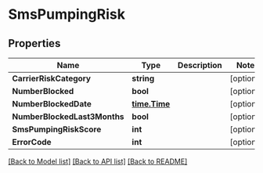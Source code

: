 # SmsPumpingRisk

## Properties

Name | Type | Description | Notes
------------ | ------------- | ------------- | -------------
**CarrierRiskCategory** | **string** |  |[optional] 
**NumberBlocked** | **bool** |  |[optional] 
**NumberBlockedDate** | [**time.Time**](time.Time.md) |  |[optional] 
**NumberBlockedLast3Months** | **bool** |  |[optional] 
**SmsPumpingRiskScore** | **int** |  |[optional] 
**ErrorCode** | **int** |  |[optional] 

[[Back to Model list]](../README.md#documentation-for-models) [[Back to API list]](../README.md#documentation-for-api-endpoints) [[Back to README]](../README.md)



